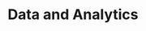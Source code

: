 ---
title: "Data and Analytics"
description: "Nunc, pellentesque velit malesuada non massa arcu."
eventDate: 2023-08-22
image: "/../../event-3.png"
isHighlighted: true
---
